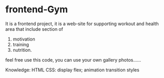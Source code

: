 # frontend-Gym
It is a frontend project, it is a web-site for supporting workout and health area that include section of
1. motivation 
2. training
3. nutrition. 

feel free use this code, you can use your own gallery photos...... 

Knowledge: 
HTML
CSS: display flex;
animation
transition
styles
